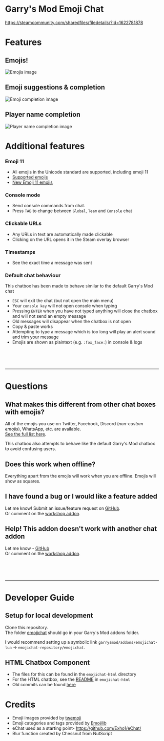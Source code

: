# Garry's Mod Emoji Chat
https://steamcommunity.com/sharedfiles/filedetails/?id=1622781878


# Features

## Emojis!

![Emojis image](https://i.imgur.com/AWlPXME.png)

## Emoji suggestions & completion

![Emoji completion image](https://i.imgur.com/Li2itrr.gif)


## Player name completion
![Player name completion image](https://i.imgur.com/FO9LYBD.gif)

# Additional features
### Emoji 11
* All emojis in the Unicode standard are supported, including emoji 11
* [Supported emojis](https://emojipedia.org/)
* [New Emoji 11 emojis](https://emojipedia.org/unicode-11.0/)

### Console mode
* Send console commands from chat.
* Press `TAB` to change between `Global`, `Team` and `Console` chat

### Clickable URLs
* Any URLs in text are automatically made clickable
* Clicking on the URL opens it in the Steam overlay browser

### Timestamps
* See the exact time a message was sent

### Default chat behaviour
This chatbox has been made to behave similar to the default Garry's Mod chat
* `ESC` will exit the chat (but not open the main menu)
* Your `console key` will not open console when typing
* Pressing `ENTER` when you have not typed anything will close the chatbox and will not send an empty message
* Old messages will disappear when the chatbox is not open
* Copy & paste works
* Attempting to type a message which is too long will play an alert sound and trim your message
* Emojis are shown as plaintext (e.g. `:fox_face:`) in console & logs

<br><br><br>

---


# Questions
## What makes this different from other chat boxes with emojis?
All of the emojis you use on Twitter, Facebook, Discord (_non-custom emojis_), WhatsApp, etc. are available.<br>
[See the full list here](https://emojipedia.org/).

This chatbox also attempts to behave like the default Garry's Mod chatbox to avoid confusing users.

## Does this work when offline?
Everything apart from the emojis will work when you are offline. Emojis will show as squares.

## I have found a bug or I would like a feature added
Let me know! Submit an issue/feature request on [GitHub](https://github.com/BadgerCode/emojichat/issues).<br>
Or comment on the [workshop addon](https://steamcommunity.com/sharedfiles/filedetails/?id=1622781878).

## Help! This addon doesn't work with another chat addon
Let me know - [GitHub](https://github.com/BadgerCode/emojichat/issues)<br>
Or comment on the [workshop addon](https://steamcommunity.com/sharedfiles/filedetails/?id=1622781878).

<br><br><br>

---

# Developer Guide
## Setup for local development
Clone this repository.<br>
The folder [emojichat](/emojichat) should go in your Garry's Mod addons folder.

I would recommend setting up a symbolic link `garrysmod/addons/emojichat-lua` -> `emojichat-repository/emojichat`.


## HTML Chatbox Component
* The files for this can be found in the `emojichat-html` directory
* For the HTML chatbox, see the [README](/emojichat-html/README.md) in `emojichat-html`
* Old commits can be found [here](https://github.com/BadgerCode/emojichat-html)





# Credits
* Emoji images provided by [twemoji](https://github.com/twitter/twemoji)
* Emoji categories and tags provided by [Emojilib](https://github.com/muan/emojilib)
* eChat used as a starting point- https://github.com/Exho1/eChat/
* Blur function created by Chessnut from NutScript
